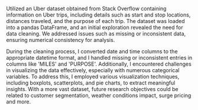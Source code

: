 Utilized an Uber dataset obtained from Stack Overflow containing information on Uber trips, including details such as start and stop locations, distances traveled, and the purpose of each trip. The dataset was loaded into a pandas DataFrame, and an initial exploration revealed the need for data cleaning. We addressed issues such as missing or inconsistent data, ensuring numerical consistency for analysis.

During the cleaning process, I converted date and time columns to the appropriate datetime format, and I handled missing or inconsistent entries in columns like 'MILES' and 'PURPOSE'. 
Additionally, I encountered challenges in visualizing the data effectively, especially with numerous categorical variables. To address this, I employed various visualization techniques, including boxplots, scatterplots, and pie charts, to extract meaningful insights. With a more vast dataset, future research objectives could be related to customer segmentation, weather conditions impact, surge pricing and more.
